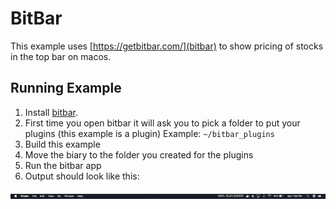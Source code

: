 # BitBar

This example uses [https://getbitbar.com/](bitbar) to show pricing of stocks in the top bar
on macos.

## Running Example

1. Install [bitbar](https://getbitbar.com/).
2. First time you open bitbar it will ask you to pick a folder to put your plugins (this example is a plugin) Example: `~/bitbar_plugins`
3. Build this example
4. Move the biary to the folder you created for the plugins
5. Run the bitbar app
6. Output should look like this:

![](img/example.png)
